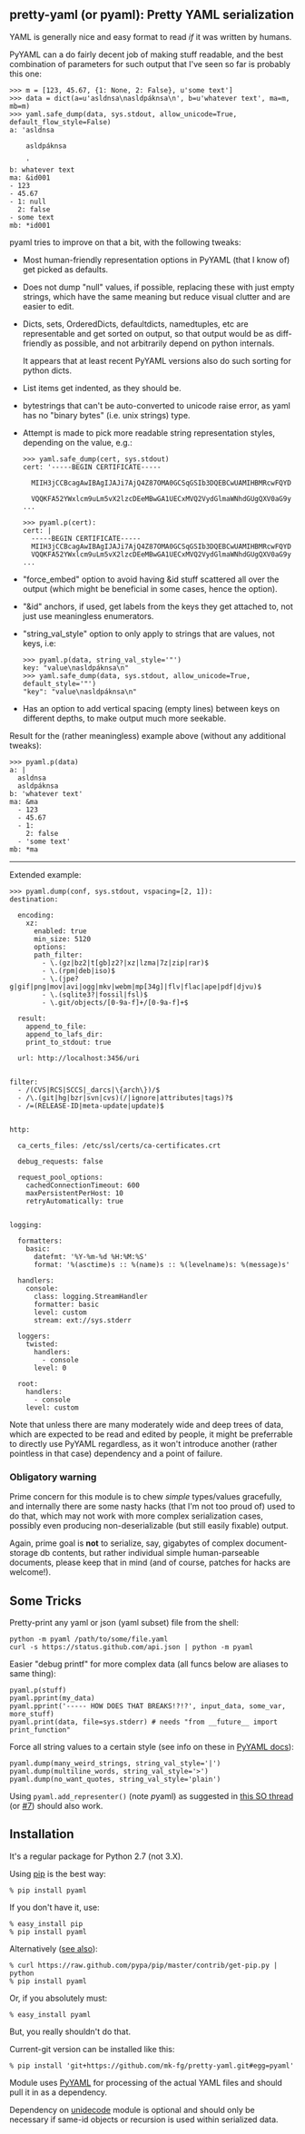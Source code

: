 pretty-yaml (or pyaml): Pretty YAML serialization
--------------------

YAML is generally nice and easy format to read *if* it was written by humans.

PyYAML can a do fairly decent job of making stuff readable, and the best
combination of parameters for such output that I've seen so far is probably this one:

```
>>> m = [123, 45.67, {1: None, 2: False}, u'some text']
>>> data = dict(a=u'asldnsa\nasldpáknsa\n', b=u'whatever text', ma=m, mb=m)
>>> yaml.safe_dump(data, sys.stdout, allow_unicode=True, default_flow_style=False)
a: 'asldnsa

	asldpáknsa

	'
b: whatever text
ma: &id001
- 123
- 45.67
- 1: null
  2: false
- some text
mb: *id001
```

pyaml tries to improve on that a bit, with the following tweaks:

* Most human-friendly representation options in PyYAML (that I know of) get
  picked as defaults.

* Does not dump "null" values, if possible, replacing these with just empty
  strings, which have the same meaning but reduce visual clutter and are easier
  to edit.

* Dicts, sets, OrderedDicts, defaultdicts, namedtuples, etc are representable
  and get sorted on output, so that output would be as diff-friendly as
  possible, and not arbitrarily depend on python internals.

  It appears that at least recent PyYAML versions also do such sorting for
  python dicts.

* List items get indented, as they should be.

* bytestrings that can't be auto-converted to unicode raise error, as yaml has
  no "binary bytes" (i.e. unix strings) type.

* Attempt is made to pick more readable string representation styles, depending
  on the value, e.g.:

  ```
  >>> yaml.safe_dump(cert, sys.stdout)
  cert: '-----BEGIN CERTIFICATE-----

    MIIH3jCCBcagAwIBAgIJAJi7AjQ4Z87OMA0GCSqGSIb3DQEBCwUAMIHBMRcwFQYD

    VQQKFA52YWxlcm9uLm5vX2lzcDEeMBwGA1UECxMVQ2VydGlmaWNhdGUgQXV0aG9y
  ...

  >>> pyaml.p(cert):
  cert: |
    -----BEGIN CERTIFICATE-----
    MIIH3jCCBcagAwIBAgIJAJi7AjQ4Z87OMA0GCSqGSIb3DQEBCwUAMIHBMRcwFQYD
    VQQKFA52YWxlcm9uLm5vX2lzcDEeMBwGA1UECxMVQ2VydGlmaWNhdGUgQXV0aG9y
  ...
  ```

* "force_embed" option to avoid having &id stuff scattered all over the output
  (which might be beneficial in some cases, hence the option).

* "&id" anchors, if used, get labels from the keys they get attached to,
  not just use meaningless enumerators.

* "string_val_style" option to only apply to strings that are values, not keys, i.e:

  ```
  >>> pyaml.p(data, string_val_style='"')
  key: "value\nasldpáknsa\n"
  >>> yaml.safe_dump(data, sys.stdout, allow_unicode=True, default_style='"')
  "key": "value\nasldpáknsa\n"
  ```

* Has an option to add vertical spacing (empty lines) between keys on different
  depths, to make output much more seekable.

Result for the (rather meaningless) example above (without any additional
tweaks):

```
>>> pyaml.p(data)
a: |
  asldnsa
  asldpáknsa
b: 'whatever text'
ma: &ma
  - 123
  - 45.67
  - 1:
    2: false
  - 'some text'
mb: *ma
```

- - -

Extended example:

```
>>> pyaml.dump(conf, sys.stdout, vspacing=[2, 1]):
destination:

  encoding:
    xz:
      enabled: true
      min_size: 5120
      options:
      path_filter:
        - \.(gz|bz2|t[gb]z2?|xz|lzma|7z|zip|rar)$
        - \.(rpm|deb|iso)$
        - \.(jpe?g|gif|png|mov|avi|ogg|mkv|webm|mp[34g]|flv|flac|ape|pdf|djvu)$
        - \.(sqlite3?|fossil|fsl)$
        - \.git/objects/[0-9a-f]+/[0-9a-f]+$

  result:
    append_to_file:
    append_to_lafs_dir:
    print_to_stdout: true

  url: http://localhost:3456/uri


filter:
  - /(CVS|RCS|SCCS|_darcs|\{arch\})/$
  - /\.(git|hg|bzr|svn|cvs)(/|ignore|attributes|tags)?$
  - /=(RELEASE-ID|meta-update|update)$


http:

  ca_certs_files: /etc/ssl/certs/ca-certificates.crt

  debug_requests: false

  request_pool_options:
    cachedConnectionTimeout: 600
    maxPersistentPerHost: 10
    retryAutomatically: true


logging:

  formatters:
    basic:
      datefmt: '%Y-%m-%d %H:%M:%S'
      format: '%(asctime)s :: %(name)s :: %(levelname)s: %(message)s'

  handlers:
    console:
      class: logging.StreamHandler
      formatter: basic
      level: custom
      stream: ext://sys.stderr

  loggers:
    twisted:
      handlers:
        - console
      level: 0

  root:
    handlers:
      - console
    level: custom
```

Note that unless there are many moderately wide and deep trees of data, which
are expected to be read and edited by people, it might be preferrable to
directly use PyYAML regardless, as it won't introduce another (rather pointless
in that case) dependency and a point of failure.


### Obligatory warning

Prime concern for this module is to chew *simple* types/values gracefully, and
internally there are some nasty hacks (that I'm not too proud of) used to do
that, which may not work with more complex serialization cases, possibly even
producing non-deserializable (but still easily fixable) output.

Again, prime goal is **not** to serialize, say, gigabytes of complex
document-storage db contents, but rather individual simple human-parseable
documents, please keep that in mind (and of course, patches for hacks are
welcome!).


Some Tricks
--------------------

Pretty-print any yaml or json (yaml subset) file from the shell:

    python -m pyaml /path/to/some/file.yaml
    curl -s https://status.github.com/api.json | python -m pyaml

Easier "debug printf" for more complex data (all funcs below are aliases to same thing):

    pyaml.p(stuff)
    pyaml.pprint(my_data)
    pyaml.pprint('----- HOW DOES THAT BREAKS!?!?', input_data, some_var, more_stuff)
    pyaml.print(data, file=sys.stderr) # needs "from __future__ import print_function"

Force all string values to a certain style (see info on these in
[PyYAML docs](http://pyyaml.org/wiki/PyYAMLDocumentation#Scalars)):

    pyaml.dump(many_weird_strings, string_val_style='|')
    pyaml.dump(multiline_words, string_val_style='>')
    pyaml.dump(no_want_quotes, string_val_style='plain')

Using `pyaml.add_representer()` (note *p*yaml) as suggested
in [this SO thread](http://stackoverflow.com/a/7445560)
(or [#7](https://github.com/mk-fg/pretty-yaml/issues/7))
should also work.



Installation
--------------------

It's a regular package for Python 2.7 (not 3.X).

Using [pip](http://pip-installer.org/) is the best way:

	% pip install pyaml

If you don't have it, use:

	% easy_install pip
	% pip install pyaml

Alternatively ([see
also](http://www.pip-installer.org/en/latest/installing.html)):

	% curl https://raw.github.com/pypa/pip/master/contrib/get-pip.py | python
	% pip install pyaml

Or, if you absolutely must:

	% easy_install pyaml

But, you really shouldn't do that.

Current-git version can be installed like this:

	% pip install 'git+https://github.com/mk-fg/pretty-yaml.git#egg=pyaml'

Module uses [PyYAML](http://pyyaml.org/) for processing of the actual YAML files
and should pull it in as a dependency.

Dependency on [unidecode](http://pypi.python.org/pypi/Unidecode) module is
optional and should only be necessary if same-id objects or recursion is used
within serialized data.
